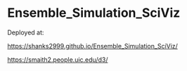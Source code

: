 # Ensemble_Simulation_SciViz #

Deployed at:

https://shanks2999.github.io/Ensemble_Simulation_SciViz/

https://smaith2.people.uic.edu/d3/
    
